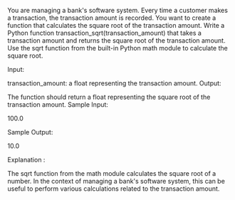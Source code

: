 You are managing a bank's software system. Every time a customer makes a transaction, the transaction amount is recorded. You want to create a function that calculates the square root of the transaction amount. Write a Python function transaction_sqrt(transaction_amount) that takes a transaction amount and returns the square root of the transaction amount. Use the sqrt function from the built-in Python math module to calculate the square root.

Input:

transaction_amount: a float representing the transaction amount.
Output:

The function should return a float representing the square root of the transaction amount.
Sample Input:

100.0

Sample Output:

10.0

Explanation :

The sqrt function from the math module calculates the square root of a number. In the context of managing a bank's software system, this can be useful to perform various calculations related to the transaction amount.